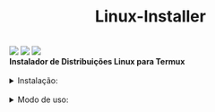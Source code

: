 <h1 text align='center'>Linux-Installer</h1></br>

<img src='https://img.shields.io/badge/Linguagem%3A-Shell%20Script-red'>
<img src='https://img.shields.io/badge/licensa%3A-MIT%20License-red'>
<img src='https://img.shields.io/badge/NetHunter-OffSec-green'>
</br>
<b>Instalador de Distribuições Linux para Termux</b></br></br>
<details>
  <summary>Instalação:</summary>
  
    apt-get install git -y
    git clone https://github.com/UserDevz/Linux-Installer
    cd Linux-Installer
    chmod +x *
</details></br>
<details>
<summary>Modo de uso:</summary><br>
  <li>./Linux-Installer.sh escolha<br><br>
  <li><b>Exemplo:</b><br><br>
  <li>./Linux-Installer.sh archlinux
  <br><br><strong text align='center'>Distros Disponíveis:</strong><br>
  <li> Ubuntu
  <li> Archlinux
  <li> Debian
  <li> Fedora
  <li> Void
  <li> Kali NetHunter
  <li> Manjaro
  <li> Alpine
</details>
